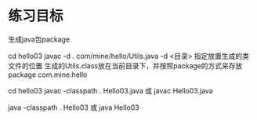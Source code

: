 练习目标
========
生成java包package

cd hello03
javac -d . com/mine/hello/Utils.java
-d <目录>  指定放置生成的类文件的位置
生成的Utils.class放在当前目录下，并按照package的方式来存放
package com.mine.hello

cd hello03
javac -classpath . Hello03.java  或  javac Hello03.java

java -classpath . Hello03  或  java Hello03

